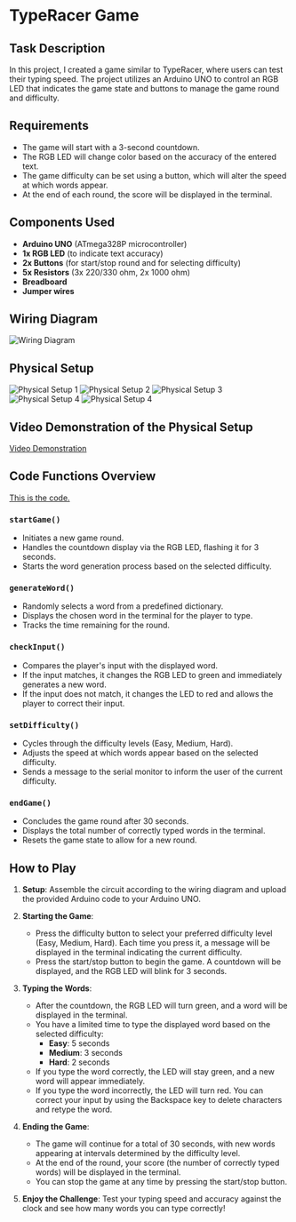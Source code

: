 # TypeRacer Game

## Task Description
In this project, I created a game similar to TypeRacer, where users can test their typing speed. The project utilizes an Arduino UNO to control an RGB LED that indicates the game state and buttons to manage the game round and difficulty.

## Requirements
- The game will start with a 3-second countdown.
- The RGB LED will change color based on the accuracy of the entered text.
- The game difficulty can be set using a button, which will alter the speed at which words appear.
- At the end of each round, the score will be displayed in the terminal.

## Components Used
- **Arduino UNO** (ATmega328P microcontroller)
- **1x RGB LED** (to indicate text accuracy)
- **2x Buttons** (for start/stop round and for selecting difficulty)
- **5x Resistors** (3x 220/330 ohm, 2x 1000 ohm)
- **Breadboard**
- **Jumper wires**

## Wiring Diagram
![Wiring Diagram](./imagini/schema_circuit_trg.PNG)

## Physical Setup
![Physical Setup 1](./imagini/poza1_trg.jpeg)
![Physical Setup 2](./imagini/poza2_trg.jpeg)
![Physical Setup 3](./imagini/poza3_trg.jpeg)
![Physical Setup 4](./imagini/poza4_trg.jpeg)
![Physical Setup 4](./imagini/poza5_trg.jpeg)

## Video Demonstration of the Physical Setup
[Video Demonstration](https://youtube.com/shorts/4CTRUkjRXb0?feature=share)

## Code Functions Overview

[This is the code.](/code)

### `startGame()`
- Initiates a new game round.
- Handles the countdown display via the RGB LED, flashing it for 3 seconds.
- Starts the word generation process based on the selected difficulty.

### `generateWord()`
- Randomly selects a word from a predefined dictionary.
- Displays the chosen word in the terminal for the player to type.
- Tracks the time remaining for the round.

### `checkInput()`
- Compares the player's input with the displayed word.
- If the input matches, it changes the RGB LED to green and immediately generates a new word.
- If the input does not match, it changes the LED to red and allows the player to correct their input.

### `setDifficulty()`
- Cycles through the difficulty levels (Easy, Medium, Hard).
- Adjusts the speed at which words appear based on the selected difficulty.
- Sends a message to the serial monitor to inform the user of the current difficulty.

### `endGame()`
- Concludes the game round after 30 seconds.
- Displays the total number of correctly typed words in the terminal.
- Resets the game state to allow for a new round.

## How to Play
1. **Setup**: Assemble the circuit according to the wiring diagram and upload the provided Arduino code to your Arduino UNO.

2. **Starting the Game**:
   - Press the difficulty button to select your preferred difficulty level (Easy, Medium, Hard). Each time you press it, a message will be displayed in the terminal indicating the current difficulty.
   - Press the start/stop button to begin the game. A countdown will be displayed, and the RGB LED will blink for 3 seconds.

3. **Typing the Words**:
   - After the countdown, the RGB LED will turn green, and a word will be displayed in the terminal.
   - You have a limited time to type the displayed word based on the selected difficulty:
     - **Easy**: 5 seconds
     - **Medium**: 3 seconds
     - **Hard**: 2 seconds
   - If you type the word correctly, the LED will stay green, and a new word will appear immediately.
   - If you type the word incorrectly, the LED will turn red. You can correct your input by using the Backspace key to delete characters and retype the word.

4. **Ending the Game**:
   - The game will continue for a total of 30 seconds, with new words appearing at intervals determined by the difficulty level.
   - At the end of the round, your score (the number of correctly typed words) will be displayed in the terminal.
   - You can stop the game at any time by pressing the start/stop button.

5. **Enjoy the Challenge**: Test your typing speed and accuracy against the clock and see how many words you can type correctly!
